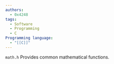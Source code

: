 ```yaml
---
authors:
  - 0x4248
tags:
  - Software
  - Programming
  - C
Programming language:
  - "[[C]]"
---
```

`math.h` Provides common mathematical functions.